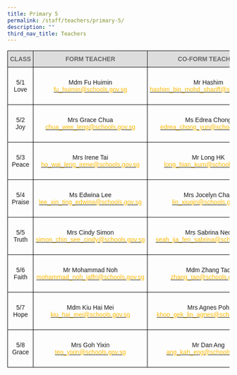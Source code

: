 ```yaml
---
title: Primary 5
permalink: /staff/teachers/primary-5/
description: ""
third_nav_title: Teachers
---
```

<style type="text/css">
.tg  {border-collapse:collapse;border-spacing:0;}
.tg td{border-color:black;border-style:solid;border-width:1px;font-family:Arial, sans-serif;font-size:14px;
  overflow:hidden;padding:10px 5px;word-break:normal;}
.tg th{border-color:black;border-style:solid;border-width:1px;font-family:Arial, sans-serif;font-size:14px;
  font-weight:normal;overflow:hidden;padding:10px 5px;word-break:normal;}
.tg .tg-a4yv{background-color:#DDD;color:#666;font-weight:bold;text-align:center;vertical-align:top}
.tg .tg-baqh{text-align:center;vertical-align:top}
.tg .tg-nrix{text-align:center;vertical-align:middle}
</style>
<table class="tg">
<thead>
  <tr>
    <th class="tg-a4yv">CLASS</th>
    <th class="tg-a4yv">FORM TEACHER</th>
    <th class="tg-a4yv">CO-FORM TEACHER<br></th>
  </tr>
</thead>
<tbody>
  <tr>
    <td class="tg-nrix">5/1<br>Love  </td>
    <td class="tg-baqh"><br>Mdm Fu Huimin<br><a href="mailto:fu_huimin@schools.gov.sg"><span style="text-decoration:none;color:#FDB900">fu_huimin@schools.gov.sg</span></a><br> </td>
    <td class="tg-baqh"><br>Mr Hashim<br><a href="mailto:hashim_bin_mohd_shariff@schools.gov.sg"><span style="text-decoration:none;color:#FDB900">hashim_bin_mohd_shariff@schools.gov.sg</span></a><br><br></td>
  </tr>
  <tr>
    <td class="tg-nrix">5/2<br>Joy</td>
    <td class="tg-nrix">Mrs Grace Chua<br><a href="mailto:chua_wee_leng@schools.gov.sg"><span style="text-decoration:none;color:#FDB900">chua_wee_leng@schools.gov.sg</span></a><br></td>
    <td class="tg-baqh"><br>Ms Edrea Chong<br><a href="mailto:edrea_chong_yun@schools.gov.sg"><span style="text-decoration:none;color:#FDB900">edrea_chong_yun@schools.gov.sg</span></a><br><br></td>
  </tr>
  <tr>
    <td class="tg-nrix">5/3<br>Peace</td>
    <td class="tg-nrix">Mrs Irene Tai<br><a href="mailto:ho_wai_leng_irene@schools.gov.sg"><span style="text-decoration:none;color:#FDB900">ho_wai_leng_irene@schools.gov.sg</span></a><br></td>
    <td class="tg-baqh"><br>Mr Long HK<br><a href="mailto:long_hian_kum@schools.gov.sg"><span style="text-decoration:none;color:#FDB900">long_hian_kum@schools.gov.sg</span></a><br><br></td>
  </tr>
  <tr>
    <td class="tg-nrix">5/4<br>Praise  </td>
    <td class="tg-baqh"><br>Ms Edwina Lee<br><a href="mailto:lee_xin_ting_edwina@schools.gov.sg"><span style="text-decoration:none;color:#FDB900">lee_xin_ting_edwina@schools.gov.sg</span></a><br> </td>
    <td class="tg-baqh"><br>Mrs Jocelyn Chan<br><a href="mailto:lin_xiuqin@schools.gov.sg"><span style="text-decoration:none;color:#FDB900">lin_xiuqin@schools.gov.sg</span></a><br><br></td>
  </tr>
  <tr>
    <td class="tg-nrix">5/5<br>Truth  </td>
    <td class="tg-baqh"><br>Mrs Cindy Simon<br><a href="mailto:simon_chin_see_cindy@schools.gov.sg"><span style="text-decoration:none;color:#FDB900">simon_chin_see_cindy@schools.gov.sg</span></a><br> </td>
    <td class="tg-baqh"><br>Mrs Sabrina Neo<br><a href="mailto:seah_jia_fen_sabrina@schools.gov.sg"><span style="text-decoration:none;color:#FDB900">seah_jia_fen_sabrina@schools.gov.sg</span></a><br><br></td>
  </tr>
  <tr>
    <td class="tg-nrix">5/6<br>Faith</td>
    <td class="tg-nrix">Mr Mohammad Noh<br><a href="mailto:mohammad_noh_jaffri@schools.gov.sg"><span style="text-decoration:none;color:#FDB900">mohammad_noh_jaffri@schools.gov.sg</span></a><br></td>
    <td class="tg-baqh"><br>Mdm Zhang Tao<br><a href="mailto:zhang_tao@schools.gov.sg"><span style="text-decoration:none;color:#FDB900">zhang_tao@schools.gov.sg</span></a><br><br></td>
  </tr>
  <tr>
    <td class="tg-nrix">5/7<br>Hope</td>
    <td class="tg-nrix">Mdm Kiu Hai Mei<br><a href="mailto:kiu_hai_mei@schools.gov.sg"><span style="text-decoration:none;color:#FDB900">kiu_hai_mei@schools.gov.sg</span></a><br></td>
    <td class="tg-baqh"><br>Mrs Agnes Poh<br><a href="mailto:khoo_gek_lin_agnes@schools.gov.sg"><span style="text-decoration:none;color:#FDB900">khoo_gek_lin_agnes@schools.gov.sg</span></a><br><br></td>
  </tr>
  <tr>
    <td class="tg-nrix">5/8<br>Grace</td>
    <td class="tg-nrix">Mrs Goh Yixin<br><a href="mailto:teo_yixin@schools.gov.sg"><span style="text-decoration:none;color:#FDB900">teo_yixin@schools.gov.sg</span></a><br></td>
    <td class="tg-baqh"><br>Mr Dan Ang<br><a href="mailto:ang_kah_eng@schools.gov.sg"><span style="text-decoration:none;color:#FDB900">ang_kah_eng@schools.gov.sg</span></a><br><br></td>
  </tr>
</tbody>
</table>